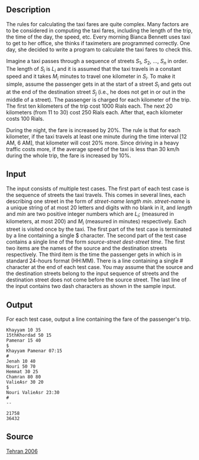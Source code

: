 <h2>Description</h2><div><p>The rules for calculating the taxi fares are quite complex. Many factors are to be considered in computing the taxi fares, including the length of the trip, the time of the day, the speed, etc. Every morning Bianca Bennett uses taxi to get to her office, she thinks if taximeters are programmed correctly. One day, she decided to write a program to calculate the taxi fares to check this.</p><p>Imagine a taxi passes through a sequence of streets <i>S</i><sub>1</sub>, <i>S</i><sub>2</sub>, ..., <i>S<sub>n</sub></i> in order. The length of <i>S<sub>i</sub></i> is <i>L<sub>i</sub></i> and it is assumed that the taxi travels in a constant speed and it takes <i>M<sub>i</sub></i> minutes to travel one kilometer in <i>S<sub>i</sub></i>. To make it simple, assume the passenger gets in at the start of a street <i>S<sub>i</sub></i> and gets out at the end of the destination street <i>S<sub>j</sub></i> (i.e., he does not get in or out in the middle of a street). The passenger is charged for each kilometer of the trip. The first ten kilometers of the trip cost 1000 Rials each. The next 20 kilometers (from 11 to 30) cost 250 Rials each. After that, each kilometer costs 100 Rials.</p><p>During the night, the fare is increased by 20%. The rule is that for each kilometer, if the taxi travels at least one minute during the time interval [12 AM, 6 AM], that kilometer will cost 20% more. Since driving in a heavy traffic costs more, if the average speed of the taxi is less than 30 km/h during the whole trip, the fare is increased by 10%.</p></div><h2>Input</h2><p>The input consists of multiple test cases. The first part of each test case is the sequence of streets the taxi travels. This comes in several lines, each describing one street in the form of <i>street-name</i> <i>length</i> <i>min</i>. <i>street-name</i> is a unique string of at most 20 letters and digits with no blank in it, and <i>length</i> and <i>min</i> are two positive integer numbers which are <i>L<sub>i</sub></i>; (measured in kilometers, at most 200) and <i>M<sub>i</sub></i> (measured in minutes) respectively. Each street is visited once by the taxi. The first part of the test case is terminated by a line containing a single $ character. The second part of the test case contains a single line of the form <i>source-street</i> <i>dest-street</i> <i>time</i>. The first two items are the names of the source and the destination streets respectively. The third item is the time the passenger gets in which is in standard 24-hours format (HH:MM). There is a line containing a single # character at the end of each test case. You may assume that the source and the destination streets belong to the input sequence of streets and the destination street does not come before the source street. The last line of the input contains two dash characters as shown in the sample input.</p><h2>Output</h2><p>For each test case, output a line containing the fare of the passenger's trip.</p><pre><code class="language-input1">Khayyam 10 35
15thKhordad 50 15 
Pamenar 15 40
$
Khayyam Pamenar 07:15
#
Jenah 10 40
Nouri 50 70
Hemmat 30 25
Chamran 80 80
ValieAsr 30 20
$
Nouri ValieAsr 23:30
#
--
</code></pre><pre><code class="language-output1">21758
36432
</code></pre><h2>Source</h2><a href="searchproblem?field=source&amp;key=Tehran+2006">Tehran 2006</a>